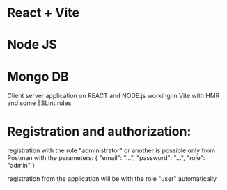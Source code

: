 # React + Vite 
# Node JS
# Mongo DB


Client server application on REACT and NODE.js
working in Vite with HMR and some ESLint rules.


# Registration and authorization:
registration with the role "administrator" or another is possible only from Postman with the parameters:
{
"email": "...",
"password": "...",
"role": "admin"
}

registration from the application will be with the role "user" automatically
